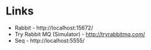 # Links

* Rabbit - http://localhost:15672/
* Try Rabbit MQ (Simulator) - http://tryrabbitmq.com/
* Seq - http://localhost:5555/
